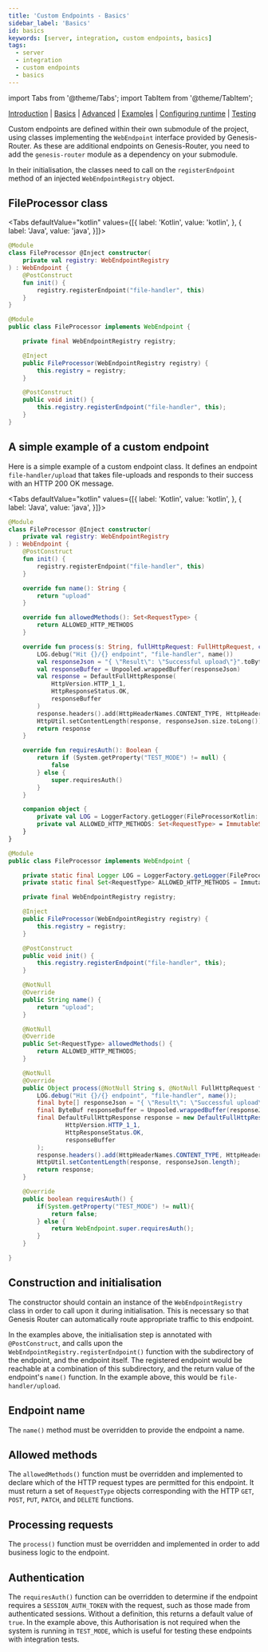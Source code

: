 ```yaml
---
title: 'Custom Endpoints - Basics'
sidebar_label: 'Basics'
id: basics
keywords: [server, integration, custom endpoints, basics]
tags:
  - server
  - integration
  - custom endpoints
  - basics
---
```


import Tabs from '@theme/Tabs';
import TabItem from '@theme/TabItem';

[Introduction](../../../../server/integration/custom-endpoints/introduction/) | [Basics](../../../../server/integration/custom-endpoints/basics/) |  [Advanced](../../../../server/integration/custom-endpoints/advanced/) | [Examples](../../../../server/integration/custom-endpoints/examples/) | [Configuring runtime](../../../../server/integration/custom-endpoints/configuring-runtime/) | [Testing](../../../../server/integration/custom-endpoints/testing/)

Custom endpoints are defined within their own submodule of the project, using classes implementing the `WebEndpoint` interface provided by Genesis-Router.
As these are additional endpoints on Genesis-Router, you need to add the `genesis-router` module as a dependency on your submodule.

In their initialisation, the classes need to call on the `registerEndpoint` method of an injected `WebEndpointRegistry` object.

## FileProcessor class
<Tabs defaultValue="kotlin" values={[{ label: 'Kotlin', value: 'kotlin', }, { label: 'Java', value: 'java', }]}>
<TabItem value="kotlin">

```kotlin
@Module
class FileProcessor @Inject constructor(
    private val registry: WebEndpointRegistry
) : WebEndpoint {
    @PostConstruct
    fun init() {
        registry.registerEndpoint("file-handler", this)
    }
}
```

</TabItem>
<TabItem value="java">

```java
@Module
public class FileProcessor implements WebEndpoint {

    private final WebEndpointRegistry registry;

    @Inject
    public FileProcessor(WebEndpointRegistry registry) {
        this.registry = registry;
    }

    @PostConstruct
    public void init() {
        this.registry.registerEndpoint("file-handler", this);
    }
}
```

</TabItem>
</Tabs>

## A simple example of a custom endpoint

Here is a simple example of a custom endpoint class. It defines an endpoint `file-handler/upload` that takes file-uploads and responds to their success with an HTTP 200 OK message.

<Tabs defaultValue="kotlin" values={[{ label: 'Kotlin', value: 'kotlin', }, { label: 'Java', value: 'java', }]}>
<TabItem value="kotlin">

```kotlin
@Module
class FileProcessor @Inject constructor(
    private val registry: WebEndpointRegistry
) : WebEndpoint {
    @PostConstruct
    fun init() {
        registry.registerEndpoint("file-handler", this)
    }

    override fun name(): String {
        return "upload"
    }

    override fun allowedMethods(): Set<RequestType> {
        return ALLOWED_HTTP_METHODS
    }

    override fun process(s: String, fullHttpRequest: FullHttpRequest, channel: Channel): Any {
        LOG.debug("Hit {}/{} endpoint", "file-handler", name())
        val responseJson = "{ \"Result\": \"Successful upload\"}".toByteArray(StandardCharsets.UTF_8)
        val responseBuffer = Unpooled.wrappedBuffer(responseJson)
        val response = DefaultFullHttpResponse(
            HttpVersion.HTTP_1_1,
            HttpResponseStatus.OK,
            responseBuffer
        )
        response.headers().add(HttpHeaderNames.CONTENT_TYPE, HttpHeaderValues.APPLICATION_JSON)
        HttpUtil.setContentLength(response, responseJson.size.toLong())
        return response
    }

    override fun requiresAuth(): Boolean {
        return if (System.getProperty("TEST_MODE") != null) {
            false
        } else {
            super.requiresAuth()
        }
    }

    companion object {
        private val LOG = LoggerFactory.getLogger(FileProcessorKotlin::class.java)
        private val ALLOWED_HTTP_METHODS: Set<RequestType> = ImmutableSet.of(RequestType.POST)
    }
}
```

</TabItem>
<TabItem value="java">

```java
@Module
public class FileProcessor implements WebEndpoint {

    private static final Logger LOG = LoggerFactory.getLogger(FileProcessor.class);
    private static final Set<RequestType> ALLOWED_HTTP_METHODS = ImmutableSet.of(RequestType.POST);

    private final WebEndpointRegistry registry;

    @Inject
    public FileProcessor(WebEndpointRegistry registry) {
        this.registry = registry;
    }

    @PostConstruct
    public void init() {
        this.registry.registerEndpoint("file-handler", this);
    }

    @NotNull
    @Override
    public String name() {
        return "upload";
    }

    @NotNull
    @Override
    public Set<RequestType> allowedMethods() {
        return ALLOWED_HTTP_METHODS;
    }

    @NotNull
    @Override
    public Object process(@NotNull String s, @NotNull FullHttpRequest fullHttpRequest, @NotNull Channel channel) {
        LOG.debug("Hit {}/{} endpoint", "file-handler", name());
        final byte[] responseJson = "{ \"Result\": \"Successful upload\"}".getBytes(StandardCharsets.UTF_8);
        final ByteBuf responseBuffer = Unpooled.wrappedBuffer(responseJson);
        final DefaultFullHttpResponse response = new DefaultFullHttpResponse(
                HttpVersion.HTTP_1_1,
                HttpResponseStatus.OK,
                responseBuffer
        );
        response.headers().add(HttpHeaderNames.CONTENT_TYPE, HttpHeaderValues.APPLICATION_JSON);
        HttpUtil.setContentLength(response, responseJson.length);
        return response;
    }

    @Override
    public boolean requiresAuth() {
        if(System.getProperty("TEST_MODE") != null){
            return false;
        } else {
            return WebEndpoint.super.requiresAuth();
        }
    }

}
```

</TabItem>
</Tabs>

## Construction and initialisation
The constructor should contain an instance of the `WebEndpointRegistry` class in order to call upon it during initialisation. This is necessary so that Genesis Router can automatically route appropriate traffic to this endpoint.

In the examples above, the initialisation step is annotated with `@PostConstruct`, and calls upon the `WebEndpointRegistry.registerEndpoint()` function with the subdirectory of the endpoint, and the endpoint itself. The registered endpoint would be reachable at a combination of this subdirectory, and the return value of the endpoint's `name()` function. In the example above, this would be `file-handler/upload`.

## Endpoint name
The `name()` method must be overridden to provide the endpoint a name.

## Allowed methods
The `allowedMethods()` function must be overridden and implemented to declare which of the HTTP request types are permitted for this endpoint. It must return a set of `RequestType` objects corresponding with the HTTP `GET`, `POST`, `PUT`, `PATCH`, and `DELETE` functions.

## Processing requests
The `process()` function must be overridden and implemented in order to add business logic to the endpoint.

## Authentication
The `requiresAuth()` function can be overridden to determine if the endpoint requires a `SESSION_AUTH_TOKEN` with the request, such as those made from authenticated sessions. Without a definition, this returns a default value of `true`. In the example above, this Authorisation is not required when the system is running in `TEST_MODE`, which is useful for testing these endpoints with integration tests.
